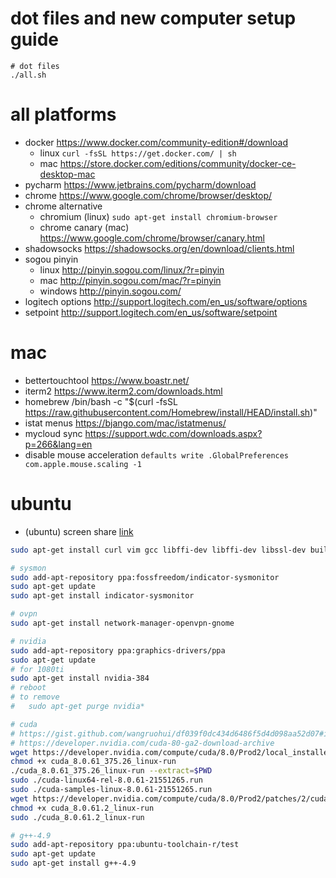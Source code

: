 # dot files and new computer setup guide

```
# dot files
./all.sh
```

# all platforms

* docker
  https://www.docker.com/community-edition#/download
  * linux `curl -fsSL https://get.docker.com/ | sh`
  * mac https://store.docker.com/editions/community/docker-ce-desktop-mac
* pycharm
  https://www.jetbrains.com/pycharm/download
* chrome
  https://www.google.com/chrome/browser/desktop/
* chrome alternative 
  * chromium (linux)
    `sudo apt-get install chromium-browser`
  * chrome canary (mac)
    https://www.google.com/chrome/browser/canary.html
* shadowsocks
  https://shadowsocks.org/en/download/clients.html
* sogou pinyin
  * linux
    http://pinyin.sogou.com/linux/?r=pinyin
  * mac
    http://pinyin.sogou.com/mac/?r=pinyin
  * windows
    http://pinyin.sogou.com/
* logitech options
  http://support.logitech.com/en_us/software/options
* setpoint
  http://support.logitech.com/en_us/software/setpoint

# mac

* bettertouchtool
  https://www.boastr.net/
* iterm2
  https://www.iterm2.com/downloads.html
* homebrew
  /bin/bash -c "$(curl -fsSL https://raw.githubusercontent.com/Homebrew/install/HEAD/install.sh)"
* istat menus
  https://bjango.com/mac/istatmenus/
* mycloud sync
  https://support.wdc.com/downloads.aspx?p=266&lang=en
* disable mouse acceleration `defaults write .GlobalPreferences com.apple.mouse.scaling -1`


# ubuntu

* (ubuntu) screen share [link](https://askubuntu.com/questions/463486/can-no-longer-use-screen-share-to-connect-mac-to-ubuntu-since-upgrading-to-14-04)

```bash
sudo apt-get install curl vim gcc libffi-dev libffi-dev libssl-dev build-essential

# sysmon
sudo add-apt-repository ppa:fossfreedom/indicator-sysmonitor
sudo apt-get update
sudo apt-get install indicator-sysmonitor

# ovpn
sudo apt-get install network-manager-openvpn-gnome

# nvidia
sudo add-apt-repository ppa:graphics-drivers/ppa
sudo apt-get update
# for 1080ti
sudo apt-get install nvidia-384
# reboot
# to remove
#   sudo apt-get purge nvidia*

# cuda
# https://gist.github.com/wangruohui/df039f0dc434d6486f5d4d098aa52d07#install-nvidia-graphics-driver-via-apt-get
# https://developer.nvidia.com/cuda-80-ga2-download-archive
wget https://developer.nvidia.com/compute/cuda/8.0/Prod2/local_installers/cuda_8.0.61_375.26_linux-run
chmod +x cuda_8.0.61_375.26_linux-run
./cuda_8.0.61_375.26_linux-run --extract=$PWD
sudo ./cuda-linux64-rel-8.0.61-21551265.run
sudo ./cuda-samples-linux-8.0.61-21551265.run
wget https://developer.nvidia.com/compute/cuda/8.0/Prod2/patches/2/cuda_8.0.61.2_linux-run
chmod +x cuda_8.0.61.2_linux-run
sudo ./cuda_8.0.61.2_linux-run

# g++-4.9
sudo add-apt-repository ppa:ubuntu-toolchain-r/test
sudo apt-get update
sudo apt-get install g++-4.9
```
